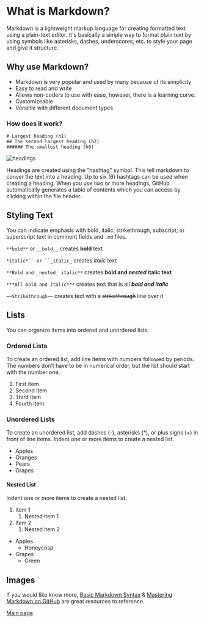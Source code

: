 # What is Markdown?

Markdown is a lightweight markup language for creating formatted text using a plain-text editor. It's basically a simple way to format plain text by using symbols like asterisks, dashes, underscores, etc. to style your page and give it structure.

## Why use Markdown?

+ Markdown is very popular and used by many because of its simplicity
+ Easy to read and write
+ Allows non-coders to use with ease, however, there is a learning curve.
+ Customizeable
+ Versitile with different document types

### **How does it work?**

```
# Largest heading (h1)
## The second largest heading (h2)
###### The smallest heading (h6)
```

![headings](https://docs.github.com/assets/cb-8119/images/help/writing/headings-rendered.png)

Headings are created using the "hashtag" symbol. This tell markdown to conver the text into a heading. Up to six (6) hashtags can be used when creating a heading. When you use two or more headings, GitHub automatically generates a table of contents which you can access by clicking  within the file header.

## Styling Text

You can indicate emphasis with bold, italic, strikethrough, subscript, or superscript text in comment fields and ``.md`` files.

`**bold**` or `__bold__` creates **bold** text

`*italic*`` or ``_italic_` creates *italic* text

`**Bold and _nested_ italic**` creates **bold and _nested_ italic text**

`***All bold and italic***` creates text that is all ***bold and italic***

`~~Strikethrough~~` creates text with a ~~strikethrough~~ line over it

## Lists

You can organize items into ordered and unordered lists.

### Ordered Lists
To create an ordered list, add line items with numbers followed by periods. The numbers don’t have to be in numerical order, but the list should start with the number one.

1. First item
2. Second item
3. Third item
4. Fourth item

### Unordered Lists
To create an unordered list, add dashes (-), asterisks (*), or plus signs (+) in front of line items. Indent one or more items to create a nested list.

 - Apples
 - Oranges
 - Pears
 - Grapes

#### Nested List
Indent one or more items to create a nested list.

1. Item 1
    1. Nested item 1
2. Item 2
    1. Nested item 2

- Apples
    - Honeycrisp
- Grapes
    - Green

## Images

If you would like know more, [Basic Markdown Syntax](https://www.markdownguide.org/basic-syntax/) & [Mastering Markdown on GitHub](https://docs.github.com/en/get-started/writing-on-github/getting-started-with-writing-and-formatting-on-github/basic-writing-and-formatting-syntax#styling-text) are great resources to reference.

[Main page](README.md)
